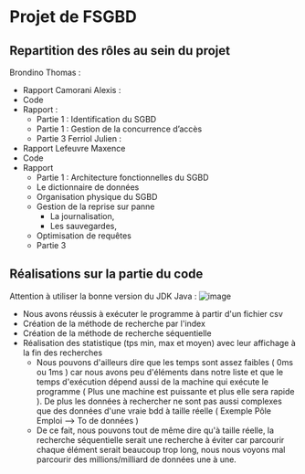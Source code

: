 # Projet de FSGBD
## Repartition des rôles au sein du projet
Brondino Thomas :
* Rapport
Camorani Alexis :
* Code 
* Rapport  :
   * Partie 1 : Identification du SGBD
   * Partie 1 : Gestion de la concurrence d’accès
   * Partie 3
Ferriol Julien :
* Rapport
Lefeuvre Maxence 
* Code 
* Rapport 
   * Partie 1 : Architecture fonctionnelles du SGBD 
   * Le dictionnaire de données
   * Organisation physique du SGBD
   * Gestion de la reprise sur panne
      * La journalisation, 
      * Les sauvegardes, 
   * Optimisation de requêtes
   * Partie 3

## Réalisations sur la partie du code
Attention à utiliser la bonne version du JDK Java :
![image](https://user-images.githubusercontent.com/28843048/123548642-ec3cac00-d765-11eb-92ae-9a59f55dd1d4.png)

* Nous avons réussis à exécuter le programme à partir d'un fichier csv
* Création de la méthode de recherche par l'index
* Création de la méthode de recherche séquentielle
* Réalisation des statistique (tps min, max et moyen) avec leur affichage à la fin des recherches
    * Nous pouvons d'ailleurs dire que les temps sont assez faibles ( 0ms ou 1ms ) car nous avons peu d'éléments dans notre liste et que le temps d'exécution dépend aussi de la machine qui exécute le programme ( Plus une machine est puissante et plus elle sera rapide ). De plus les données à rechercher ne sont pas aussi complexes que des données d'une vraie bdd à taille réelle ( Exemple Pôle Emploi --> To de données ) 
    * De ce fait, nous pouvons tout de même dire qu'à taille réelle, la recherche séquentielle serait une recherche à éviter car parcourir chaque élément serait beaucoup trop long, nous nous voyons mal parcourir des millions/milliard de données une à une. 

